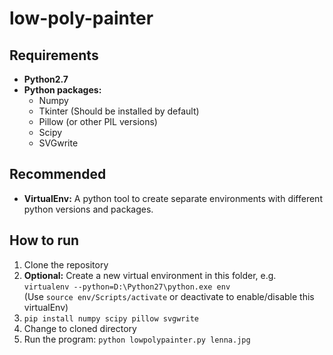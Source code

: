 # low-poly-painter
## Requirements
* **Python2.7**
* **Python packages:**
    * Numpy
	* Tkinter (Should be installed by default)
	* Pillow (or other PIL versions)
	* Scipy
	* SVGwrite

## Recommended
* **VirtualEnv:** A python tool to create separate environments with different python versions and packages.

## How to run
1. Clone the repository
2. **Optional:** Create a new virtual environment in this folder, e.g.  
`virtualenv --python=D:\Python27\python.exe env`  
(Use `source env/Scripts/activate` or deactivate to enable/disable this virtualEnv)
3. `pip install numpy scipy pillow svgwrite `
4. Change to cloned directory  
5. Run the program: `python lowpolypainter.py lenna.jpg`

